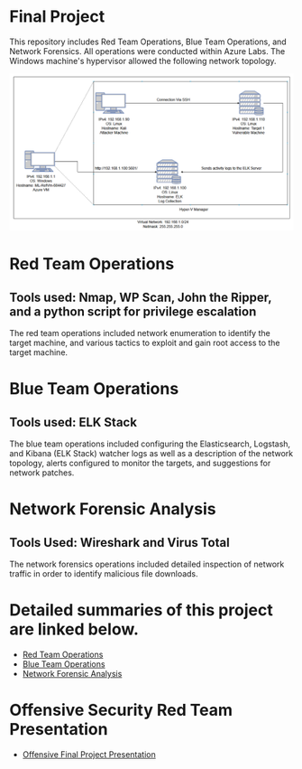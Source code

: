 # Final Project

This repository includes Red Team Operations, Blue Team Operations, and Network Forensics. All operations were conducted within Azure Labs. The Windows machine's hypervisor allowed the following network topology.

![diagram](https://github.com/rachelcamurphy/Final_Project/blob/main/Blue_Team_Operations/Images/Final_Project_Network_Diagram.PNG)


# Red Team Operations

## Tools used: Nmap, WP Scan, John the Ripper, and a python script for privilege escalation

The red team operations included network enumeration to identify the target machine, and various tactics to exploit and gain root access to the target machine. 

# Blue Team Operations
## Tools used: ELK Stack
The blue team operations included configuring the Elasticsearch, Logstash, and Kibana (ELK Stack) watcher logs as well as a description of the network topology, alerts configured to monitor the targets, and suggestions for network patches. 

# Network Forensic Analysis

## Tools Used: Wireshark and Virus Total 

The network forensics operations included detailed inspection of network traffic in order to identify malicious file downloads.

# Detailed summaries of this project are linked below.
 - [Red Team Operations](https://github.com/rachelcamurphy/Final_Project/tree/main/Red_Team_Operations) 
 - [Blue Team Operations](https://github.com/rachelcamurphy/Final_Project/tree/main/Blue_Team_Operations) 
 - [Network Forensic Analysis](https://github.com/rachelcamurphy/Final_Project/tree/main/Network_Forensic_Analysis_Report) 

# Offensive Security Red Team Presentation
- [Offensive Final Project Presentation](https://github.com/rachelcamurphy/Final_Project/files/6958279/Offensive.Final.Project.Presentation-Jackson.Hope.Jordan.Rachel.pdf)
 



